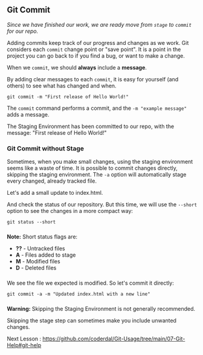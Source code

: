 ## Git Commit

*Since we have finished our work, we are ready move from `stage` to `commit` for our repo.*

Adding commits keep track of our progress and changes as we work. Git considers each `commit` change point or "save point". It is a point in the project you can go back to if you find a bug, or want to make a change.

When we `commit`, we should **always** include a **message**.

By adding clear messages to each `commit`, it is easy for yourself (and others) to see what has changed and when.


    git commit -m "First release of Hello World!"

The `commit` command performs a commit, and the `-m "example message"` adds a message.

The Staging Environment has been committed to our repo, with the message:
"First release of Hello World!"

### Git Commit without Stage

Sometimes, when you make small changes, using the staging environment seems like a waste of time. It is possible to commit changes directly, skipping the staging environment. The `-a` option will automatically stage every changed, already tracked file.

Let's add a small update to index.html.

And check the status of our repository. But this time, we will use the `--short` option to see the changes in a more compact way:

    git status --short

###

**Note:** Short status flags are:
- **??** - Untracked files
- **A** - Files added to stage
- **M** - Modified files
- **D** - Deleted files

###

We see the file we expected is modified. So let's commit it directly:

    git commit -a -m "Updated index.html with a new line"

###

**Warning:** Skipping the Staging Environment is not generally recommended.

Skipping the stage step can sometimes make you include unwanted changes.

Next Lesson : https://github.com/coderdal/Git-Usage/tree/main/07-Git-Help#git-help
